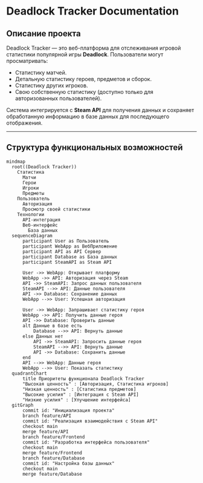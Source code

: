 # Deadlock Tracker Documentation

## Описание проекта

Deadlock Tracker — это веб-платформа для отслеживания игровой статистики популярной игры **Deadlock**. Пользователи могут просматривать:
- Статистику матчей.
- Детальную статистику героев, предметов и сборок.
- Статистику других игроков.
- Свою собственную статистику (доступно только для авторизованных пользователей).

Система интегрируется с **Steam API** для получения данных и сохраняет обработанную информацию в базе данных для последующего отображения.

---

## Структура функциональных возможностей

```mermaid
mindmap
  root((Deadlock Tracker))
    Статистика
      Матчи
      Герои
      Игроки
      Предметы
    Пользователь
      Авторизация
      Просмотр своей статистики
    Технологии
      API-интеграция
      Веб-интерфейс
        База данных
  sequenceDiagram
      participant User as Пользователь
      participant WebApp as ВебПриложение
      participant API as API Сервер
      participant Database as База данных
      participant SteamAPI as Steam API
  
      User ->> WebApp: Открывает платформу
      WebApp ->> API: Авторизация через Steam
      API ->> SteamAPI: Запрос данных пользователя
      SteamAPI -->> API: Данные пользователя
      API ->> Database: Сохранение данных
      WebApp -->> User: Успешная авторизация
  
      User ->> WebApp: Запрашивает статистику героя
      WebApp ->> API: Получить данные героя
      API ->> Database: Проверить данные
      alt Данные в базе есть
          Database -->> API: Вернуть данные
      else Данных нет
          API ->> SteamAPI: Запросить данные героя
          SteamAPI -->> API: Вернуть данные
          API ->> Database: Сохранить данные
      end
      API -->> WebApp: Данные героя
      WebApp -->> User: Показать статистику
  quadrantChart
      title Приоритеты функционала Deadlock Tracker
      "Высокая ценность" : [Авторизация, Статистика игроков]
      "Низкая ценность" : [Статистика предметов]
      "Высокие усилия" : [Интеграция с Steam API]
      "Низкие усилия" : [Улучшение интерфейса]
  gitGraph
      commit id: "Инициализация проекта"
      branch feature/API
      commit id: "Реализация взаимодействия с Steam API"
      checkout main
      merge feature/API
      branch feature/Frontend
      commit id: "Разработка интерфейса пользователя"
      checkout main
      merge feature/Frontend
      branch feature/Database
      commit id: "Настройка базы данных"
      checkout main
      merge feature/Database
```

